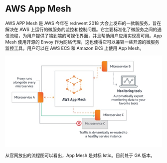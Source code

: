 # AWS App Mesh
AWS APP Mesh 是 AWS 今年在 re:Invent 2018 大会上发布的一款新服务，旨在解决在 AWS 上运行的微服务的监控和控制问题。它主要标准化了微服务之间的通信流程，为用户提供了端到端的可视化界面，并且帮助用户应用实现高可用。App Mesh 使用开源的 Envoy 作为网络代理，这也使得它可以兼容一些开源的微服务监控工具。用户可以在 AWS ECS 和 Amazon EKS 上使用 App Mesh。

![](images/15457290771683.jpg)

从官网放出的流程图可以看出，App Mesh 是对标 Istio。目前处于 GA 版本。
